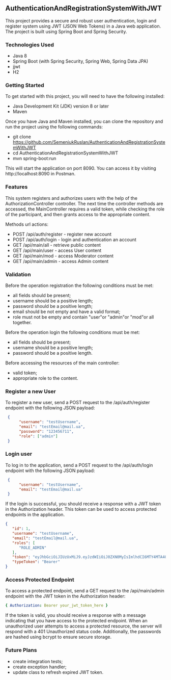 ## AuthenticationAndRegistrationSystemWithJWT
This project provides a secure and robust user authentication, login and register system using JWT (JSON Web Tokens) in a Java web application. 
The project is built using Spring Boot and Spring Security.

### Technologies Used
- Java 8
- Spring Boot (with Spring Security, Spring Web, Spring Data JPA)
- jjwt
- H2

### Getting Started
To get started with this project, you will need to have the following installed:

- Java Development Kit (JDK) version 8 or later
- Maven

Once you have Java and Maven installed, you can clone the repository and run the project using the following commands:

- git clone https://github.com/SemeniukRuslan/AuthenticationAndRegistrationSystemWithJWT
- cd AuthenticationAndRegistrationSystemWithJWT
- mvn spring-boot:run

This will start the application on port 8090. You can access it by visiting http://localhost:8090 in Postman.

### Features
This system registers and authorizes users with the help of the AuthorizationController controller.
The next time the controller methods are accessed, the MainController requires a valid token, while checking the role of the participant, 
and then grants access to the appropriate content.

Methods	url	actions:
- POST	/api/auth/register - 	register new account
- POST	/api/auth/login	- login and authentication an account
- GET	/api/main/all - retrieve public content
- GET	/api/main/user - access User content
- GET	/api/main/mod - access Moderator content
- GET	/api/main/admin - access Admin content

### Validation
Before the operation registration the following conditions must be met:
* all fields should be present;
* username should be a positive length;
* password should be a positive length;
* email should be not empty and have a valid format;
* role must not be empty and contain "user"or "admin"or "mod"or all together.

Before the operation login the following conditions must be met:
* all fields should be present;
* username should be a positive length;
* password should be a positive length.

Before accessing the resources of the main controller:
* valid token;
* appropriate role to the content.

### Register a new User
To register a new user, send a POST request to the /api/auth/register endpoint with the following JSON payload:
```json
 {
      "username": "testUsername",
      "email": "testEmail@mail.ua",
      "password": "123456711",
      "role": ["admin"]
 }
```

###  Login user
To log in to the application, send a POST request to the /api/auth/login endpoint with the following JSON payload:
```json
 {
      "username": "testUsername",
      "email": "testEmail@mail.ua"
 }
```
If the login is successful, you should receive a response with a JWT token in the Authorization header. 
This token can be used to access protected endpoints in the application.
```json
{
   "id": 1,
   "username": "testUsername",
   "email": "testEmail@mail.ua",
   "roles": [
      "ROLE_ADMIN"
   ],
   "token": "eyJhbGciOiJIUzUxMiJ9.eyJzdWIiOiJ0ZXN0MyIsImlhdCI6MTY4MTA4ODY0NiwiZXhwIjoxNjgxMDkyMjQ2fQ.4kxD5eNgW0VgwKTjKAUhaThJdHb4IkIsnpi3ni7oVS4QjGnkYzLRhVpDm1AIUKOwMvpS2rb9Gdm5WabydCxl_g",
   "typeToken": "Bearer"
}
```

### Access Protected Endpoint
To access a protected endpoint, send a GET request to the /api/main/admin endpoint with the JWT token in the Authorization header:
```yaml
{ Authorization: Bearer your_jwt_token_here }
```
If the token is valid, you should receive a response with a message indicating that you have access to the protected endpoint.
When an unauthorized user attempts to access a protected resource, the server will respond with a 401 Unauthorized status code.
Additionally, the passwords are hashed using bcrypt to ensure secure storage.


### Future Plans
* create integration tests;
* create exception handler;
* update class to refresh expired JWT token.